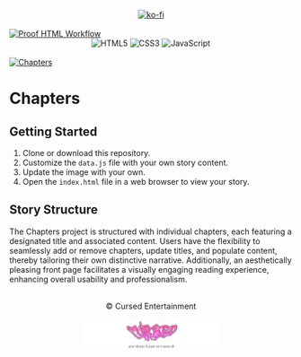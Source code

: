 
  <br>
<div align="center">
  <a href="https://ko-fi.com/cursedentertainment">
    <img src="https://ko-fi.com/img/githubbutton_sm.svg" alt="ko-fi" style="width: 20%;"/>
  </a>
</div>
  <br>

  <a href="https://github.com/CursedPrograms/Chapters/actions/workflows/proof-html.yml">
    <img class="workflow-badge workflow-success" src="https://github.com/CursedPrograms/Chapters/actions/workflows/proof-html.yml/badge.svg" alt="Proof HTML Workflow">
  </a>
<br>
<div align="center">
  <img alt="HTML5" src="https://img.shields.io/badge/html5%20-%23323330.svg?&style=for-the-badge&logo=html5&logoColor=white"/>
  <img alt="CSS3" src="https://img.shields.io/badge/css3%20-%23323330.svg?&style=for-the-badge&logo=css3&logoColor=white"/>
  <img alt="JavaScript" src="https://img.shields.io/badge/javascript%20-%23323330.svg?&style=for-the-badge&logo=javascript&logoColor=white"/>
</div>
<br>
<a href="https://cursedprograms.github.io/book-template/" target="_blank">
    <img src="https://github.com/CursedPrograms/book-template/raw/main/demo-images/demo.png"
        alt="Chapters">
</a>
<br>

# Chapters

## Getting Started

1. Clone or download this repository.
2. Customize the `data.js` file with your own story content.
3. Update the image with your own.
4. Open the `index.html` file in a web browser to view your story.

## Story Structure

The Chapters project is structured with individual chapters, each featuring a designated title and associated content. Users have the flexibility to seamlessly add or remove chapters, update titles, and populate content, thereby tailoring their own distinctive narrative. Additionally, an aesthetically pleasing front page facilitates a visually engaging reading experience, enhancing overall usability and professionalism.


<br>
<div align="center">
© Cursed Entertainment
</div>
<br>
<div align="center">
<a href="https://cursed-entertainment.itch.io/" target="_blank">
    <img src="https://github.com/CursedPrograms/cursedentertainment/raw/main/images/logos/logo-wide-grey.png"
        alt="CursedEntertainment Logo" style="width:250px;">
</a>
</div>
